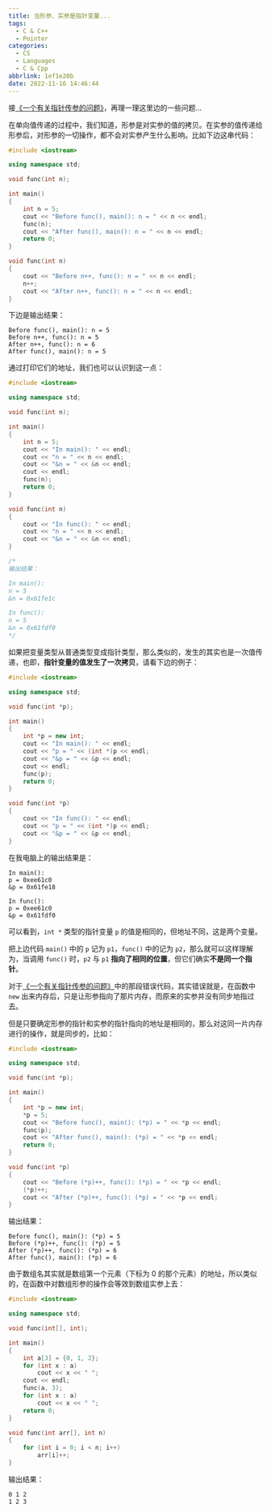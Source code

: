 ```yaml
---
title: 当形参、实参是指针变量...
tags:
  - C & C++
  - Pointer
categories:
  - CS
  - Languages
  - C & Cpp
abbrlink: 1ef1e20b
date: 2022-11-16 14:46:44
---
```


接[《一个有关指针传参的问题》](/posts/50c16b14.html)，再理一理这里边的一些问题...

<!--more-->

在单向值传递的过程中，我们知道，形参是对实参的值的拷贝。在实参的值传递给形参后，对形参的一切操作，都不会对实参产生什么影响。比如下边这串代码：

```c++
#include <iostream>

using namespace std;

void func(int n);

int main()
{
    int n = 5;
    cout << "Before func(), main(): n = " << n << endl;
    func(n);
    cout << "After func(), main(): n = " << n << endl;
    return 0;
}

void func(int n)
{
    cout << "Before n++, func(): n = " << n << endl;
    n++;
    cout << "After n++, func(): n = " << n << endl;
}
```

下边是输出结果：

```
Before func(), main(): n = 5
Before n++, func(): n = 5
After n++, func(): n = 6
After func(), main(): n = 5
```

通过打印它们的地址，我们也可以认识到这一点：

```c++
#include <iostream>

using namespace std;

void func(int n);

int main()
{
    int n = 5;
    cout << "In main(): " << endl;
    cout << "n = " << n << endl;
    cout << "&n = " << &n << endl;
    cout << endl;
    func(n);
    return 0;
}

void func(int n)
{
    cout << "In func(): " << endl;
    cout << "n = " << n << endl;
    cout << "&n = " << &n << endl;
}

/*
输出结果：

In main():
n = 5
&n = 0x61fe1c

In func():
n = 5
&n = 0x61fdf0
*/
```

如果把变量类型从普通类型变成指针类型，那么类似的，发生的其实也是一次值传递，也即，**指针变量的值发生了一次拷贝**，请看下边的例子：

```c++
#include <iostream>

using namespace std;

void func(int *p);

int main()
{
    int *p = new int;
    cout << "In main(): " << endl;
    cout << "p = " << (int *)p << endl;
    cout << "&p = " << &p << endl;
    cout << endl;
    func(p);
    return 0;
}

void func(int *p)
{
    cout << "In func(): " << endl;
    cout << "p = " << (int *)p << endl;
    cout << "&p = " << &p << endl;
}
```

在我电脑上的输出结果是：

```
In main():
p = 0xee61c0
&p = 0x61fe18

In func():
p = 0xee61c0
&p = 0x61fdf0
```

可以看到，`int *` 类型的指针变量 `p` 的值是相同的，但地址不同，这是两个变量。

把上边代码 `main()` 中的 `p` 记为 `p1`，`func()` 中的记为 `p2`，那么就可以这样理解为，当调用 `func()` 时，`p2` 与 `p1` **指向了相同的位置**，但它们确实**不是同一个指针**。

对于[《一个有关指针传参的问题》](/posts/50c16b14.html)中的那段错误代码，其实错误就是，在函数中 `new` 出来内存后，只是让形参指向了那片内存，而原来的实参并没有同步地指过去。

但是只要确定形参的指针和实参的指针指向的地址是相同的，那么对这同一片内存进行的操作，就是同步的，比如：

```c++
#include <iostream>

using namespace std;

void func(int *p);

int main()
{
    int *p = new int;
    *p = 5;
    cout << "Before func(), main(): (*p) = " << *p << endl;
    func(p);
    cout << "After func(), main(): (*p) = " << *p << endl;
    return 0;
}

void func(int *p)
{
    cout << "Before (*p)++, func(): (*p) = " << *p << endl;
    (*p)++;
    cout << "After (*p)++, func(): (*p) = " << *p << endl;
}
```

输出结果：

```
Before func(), main(): (*p) = 5
Before (*p)++, func(): (*p) = 5
After (*p)++, func(): (*p) = 6
After func(), main(): (*p) = 6
```

由于数组名其实就是数组第一个元素（下标为 0 的那个元素）的地址，所以类似的，在函数中对数组形参的操作会等效到数组实参上去：

```c++
#include <iostream>

using namespace std;

void func(int[], int);

int main()
{
    int a[3] = {0, 1, 2};
    for (int x : a)
        cout << x << " ";
    cout << endl;
    func(a, 3);
    for (int x : a)
        cout << x << " ";
    return 0;
}

void func(int arr[], int n)
{
    for (int i = 0; i < n; i++)
        arr[i]++;
}
```

输出结果：

```
0 1 2
1 2 3
```
